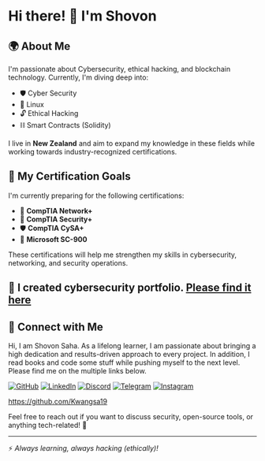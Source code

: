 # Hi there! 👋 I'm Shovon

## 🌍 About Me
I'm passionate about Cybersecurity, ethical hacking, and blockchain technology. Currently, I'm diving deep into:

- 🛡 Cyber Security  
- 🐧 Linux  
- 🔓 Ethical Hacking  
- ⛓ Smart Contracts (Solidity)  

I live in **New Zealand** and aim to expand my knowledge in these fields while working towards industry-recognized certifications.

## 🎯 My Certification Goals
I'm currently preparing for the following certifications:

- 📡 **CompTIA Network+**  
- 🔐 **CompTIA Security+**  
- 🛡 **CompTIA CySA+**  
- 🏢 **Microsoft SC-900**  

These certifications will help me strengthen my skills in cybersecurity, networking, and security operations.
## 💞️ I created cybersecurity portfolio. [Please find it here](https://###)
## 🔗 Connect with Me
Hi, I am Shovon Saha. As a lifelong learner, I am passionate about bringing a high dedication and results-driven approach to every project. In addition, I read books and code some stuff while pushing myself to the next level.
Please find me on the multiple links below.

[![GitHub](https://img.shields.io/badge/GitHub-181717?style=for-the-badge&logo=github&logoColor=white)](https://github.com/Shovon1988)
[![LinkedIn](https://img.shields.io/badge/LinkedIn-0A66C2?style=for-the-badge&logo=linkedin&logoColor=white)](https://www.linkedin.com/in/shovon-saha23)
[![Discord](https://img.shields.io/badge/Discord-5865F2?style=for-the-badge&logo=discord&logoColor=white)](https://discord.com/users/Kwangsa19)
[![Telegram](https://img.shields.io/badge/Telegram-26A5E4?style=for-the-badge&logo=telegram&logoColor=white)](https://t.me/Kwangsa19)
[![Instagram](https://img.shields.io/badge/Instagram-E4405F?style=for-the-badge&logo=instagram&logoColor=white)](https://www.instagram.com/Kwangsa19)


https://github.com/Kwangsa19

Feel free to reach out if you want to discuss security, open-source tools, or anything tech-related! 🚀

---
⚡ *Always learning, always hacking (ethically)!*


<!---
Shovon1988/Shovon1988 is a ✨ special ✨ repository because its `README.md` (this file) appears on your GitHub profile.
You can click the Preview link to take a look at your changes.
--->
